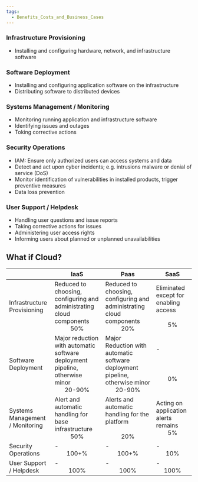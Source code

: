 ```yaml
---
tags:
  - Benefits_Costs_and_Business_Cases
---
```

### Infrastructure Provisioning
- Installing and configuring hardware, network, and infrastructure software
### Software Deployment
- Installing and configuring application software on the infrastructure
- Distributing software to distributed devices 
### Systems Management / Monitoring
- Monitoring running application and infrastructure software
- Identifying issues and outages
- Toking corrective actions
### Security Operations
- IAM: Ensure only authorized users can access systems and data
- Detect and act upon cyber incidents; e.g. intrusions malware or denial of service (DoS)
- Monitor identification of vulnerabilities in installed products, trigger preventive measures
- Data loss prevention
### User Support / Helpdesk
- Handling user questions and issue reports
- Taking corrective actions for issues
- Administering user access rights
- Informing users about planned or unplanned unavailabilities

## What if Cloud?
|                                 | IaaS                                                                                                                  | Paas                                                                                                                  | SaaS                                                                         |
| ------------------------------- | --------------------------------------------------------------------------------------------------------------------- | --------------------------------------------------------------------------------------------------------------------- | ---------------------------------------------------------------------------- |
| Infrastructure Provisioning     | Reduced to choosing, configuring and administrating cloud components<br><div align="center">$50\%$</div>              | Reduced to choosing, configuring and administrating cloud components<br><div align="center">$20\%$</div>              | Eliminated except for enabling access<br><br><div align="center">$5\%$</div> |
| Software Deployment             | Major reduction with automatic software deployment pipeline, otherwise minor<br><div align="center">$20$-$90\%$</div> | Major Reduction with automatic software deployment pipeline, otherwise minor<br><div align="center">$20$-$90\%$</div> | -<br><br><br><br><div align="center">$0\%$</div>                             |
| Systems Management / Monitoring | Alert and automatic handling for base infrastructure<br><div align="center">$50\%$</div>                              | Alerts and automatic handling for the platform<br><br><div align="center">$20\%$</div>                                | Acting on application alerts remains<br><div align="center">$5\%$</div>      |
| Security Operations             | -<br><div align="center">$100$+$\%$</div>                                                                             | -<br><div align="center">$100$+$\%$</div>                                                                             | -<br><div align="center">$10\%$</div>                                        |
| User Support / Helpdesk         | -<br><div align="center">$100\%$</div>                                                                                | -<br><div align="center">$100\%$</div>                                                                                | -<br><div align="center">$100\%$</div>                                       |
